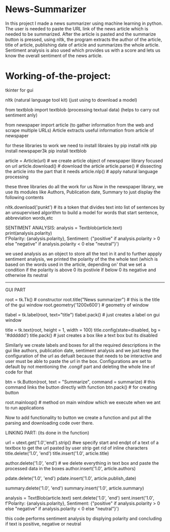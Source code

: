 # News-Summarizer
In this project I made a news summarizer using machine learning in python. 
The user is needed to paste the URL link of the news article which is needed to be summarized. 
After the article is pasted and the summarize button is pressed, using nltk, the program extracts the author of the article, title of article, publishing date of article and summarizes the whole article. 
Sentiment analysis is also used which provides us with a score and lets us know the overall sentiment of the news article.


# Working-of-the-project:
tkinter for gui

nltk (natural language tool kit) (just using to download a model)

from textblob import textblob (processing textual data) (helps to carry out sentiment anly)

from newspaper import article (to gather information from the web and scrape multiple
URLs)
Article extracts useful information from article of newspaper

for these libraries to work we need to install libraies by
pip install nltk
pip install newspaper3k
pip install textblob

article = Article(url)  # we create article object of newspaper library focused on url
article.download()      # download the article
article.parse()         # dissecting the article into the part that it needs
article.nlp()           # apply natural language processing

these three libraries do all the work for us
Now in the newspaper library, we use its modules like Authors, Publication date, Summary
to just display the following contents

nltk.download('punkt')  # its a token that divides text into list of sentences by  an
unsupervised algorithm to build a model for words that start sentence, abbreviation words,etc

SENTIMENT ANALYSIS:
analysis = Textblob(article.text)
print(analysis.polarity)       
f'Polarity: {analysis.polarity}, Sentiment: {"positive" if analysis.polarity > 0 else "negative" if analysis.polarity < 0 else "neutral"}')     

we used analysis as an object to store all the text in it and to further appply sentiment analysis, we
printed the polarity of the the whole text (which is based on the words used in the article, depending on'
that we set a condition if the polarity is above 0 its postivie if below 0 its negative
and otherwise its neutral
 
----------------------------------------------------------------------------------------
GUI PART

root = tk.Tk()      # constructor
root.title("News summarizer") # this is the title of the gui window
root.geometry('1200x600')     # geometry of window

tlabel = tk.label(root, text="title")
tlabel.pack()                 # just creates a label on gui window

title = tk.text(root, height = 1, width = 100)
title.config(state=disabled, bg = '#dddddd')
title.pack()                  # just creates a box like a text box but its disabled

Similarly we create labels and boxes for all the required descriptions in the gui
like authors, publication date, sentiment analysis and we just keep the configuration
of the url as defualt because that needs to be interactive and user must be able to paste
the url in the box.
Configurations are set to default by not mentioning the .congif part and deleting the whole
line of code for that

btn = tk.Button(root, text = "Summarize", command = summarize)   # this command links the button directly with function
btn.pack()                   # for creating button

root.mainloop()               # method on main window which we execute when we ant to run applications

Now to add functionality to button we create a function and put all the parsing and
downloading code over there.


LINKING PART: (its done in the function)

url = utext.get('1.0','end').strip()   #we specify start and endpt of a text of a textbox to get the url pasted by user
                                        strip get rid of inline characters
title.delete('1.0', 'end')
title.insert('1.0', article.title)

author.delete('1.0', 'end')            # we delete everything in text box and paste the processed data in the boxes 
author.insert('1.0', article.authors)

pdate.delete('1.0', 'end')
pdate.insert('1.0', article.publish_date)

summary.delete('1.0', 'end')
summary.insert('1.0', article.summary)

analysis = TextBlob(article.text)
sent.delete('1.0', 'end')
sent.insert('1.0', f'Polarity: {analysis.polarity}, Sentiment: {"positive" if analysis.polarity > 0 else "negative" if analysis.polarity < 0 else "neutral"}')

this code performs sentiment analysis by displying polarity and concluding if text is positive, negative or neutral





